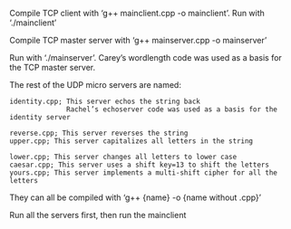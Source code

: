 Compile TCP client with ‘g++ mainclient.cpp -o mainclient’. Run with ‘./mainclient’

Compile TCP master server with ‘g++ mainserver.cpp -o mainserver’ 

Run with ‘./mainserver’. Carey’s wordlength code was used as a basis for the TCP master server.

The rest of the UDP micro servers are named:

    identity.cpp; This server echos the string back 
                  Rachel’s echoserver code was used as a basis for the identity server
                  
    reverse.cpp; This server reverses the string
    upper.cpp; This server capitalizes all letters in the string
    
    lower.cpp; This server changes all letters to lower case
    caesar.cpp; This server uses a shift key=13 to shift the letters
    yours.cpp; This server implements a multi-shift cipher for all the letters
They can all be compiled with ‘g++ {name} -o {name without .cpp}’ 

Run all the servers first, then run the mainclient
